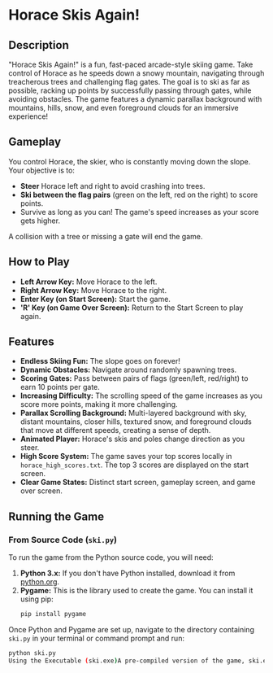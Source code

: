 # Horace Skis Again!

## Description

"Horace Skis Again!" is a fun, fast-paced arcade-style skiing game. Take control of Horace as he speeds down a snowy mountain, navigating through treacherous trees and challenging flag gates. The goal is to ski as far as possible, racking up points by successfully passing through gates, while avoiding obstacles. The game features a dynamic parallax background with mountains, hills, snow, and even foreground clouds for an immersive experience!

## Gameplay

You control Horace, the skier, who is constantly moving down the slope. Your objective is to:

* **Steer** Horace left and right to avoid crashing into trees.
* **Ski between the flag pairs** (green on the left, red on the right) to score points.
* Survive as long as you can! The game's speed increases as your score gets higher.

A collision with a tree or missing a gate will end the game.

## How to Play

* **Left Arrow Key:** Move Horace to the left.
* **Right Arrow Key:** Move Horace to the right.
* **Enter Key (on Start Screen):** Start the game.
* **'R' Key (on Game Over Screen):** Return to the Start Screen to play again.

## Features

* **Endless Skiing Fun:** The slope goes on forever!
* **Dynamic Obstacles:** Navigate around randomly spawning trees.
* **Scoring Gates:** Pass between pairs of flags (green/left, red/right) to earn 10 points per gate.
* **Increasing Difficulty:** The scrolling speed of the game increases as you score more points, making it more challenging.
* **Parallax Scrolling Background:** Multi-layered background with sky, distant mountains, closer hills, textured snow, and foreground clouds that move at different speeds, creating a sense of depth.
* **Animated Player:** Horace's skis and poles change direction as you steer.
* **High Score System:** The game saves your top scores locally in `horace_high_scores.txt`. The top 3 scores are displayed on the start screen.
* **Clear Game States:** Distinct start screen, gameplay screen, and game over screen.

## Running the Game

### From Source Code (`ski.py`)

To run the game from the Python source code, you will need:

1.  **Python 3.x:** If you don't have Python installed, download it from [python.org](https://www.python.org/).
2.  **Pygame:** This is the library used to create the game. You can install it using pip:
    ```bash
    pip install pygame
    ```

Once Python and Pygame are set up, navigate to the directory containing `ski.py` in your terminal or command prompt and run:

```bash
python ski.py
Using the Executable (ski.exe)A pre-compiled version of the game, ski.exe, is available in the dist folder (if it has been created using a tool like PyInstaller).Navigate to the dist folder.Double-click on `ski.exe
